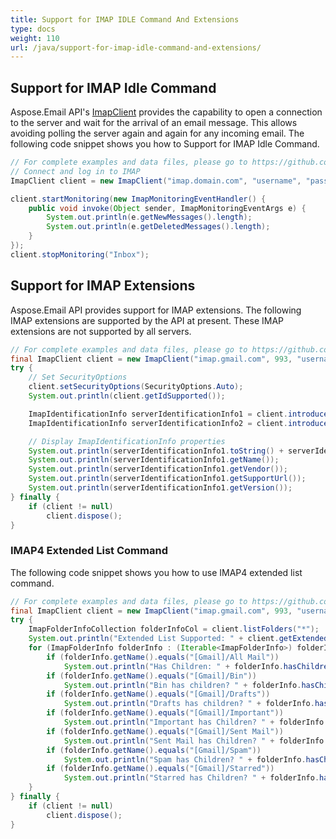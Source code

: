 ```yaml
---
title: Support for IMAP IDLE Command And Extensions
type: docs
weight: 110
url: /java/support-for-imap-idle-command-and-extensions/
---
```



## **Support for IMAP Idle Command**
Aspose.Email API's [ImapClient](https://apireference.aspose.com/email/java/com.aspose.email/ImapClient) provides the capability to open a connection to the server and wait for the arrival of an email message. This allows avoiding polling the server again and again for any incoming email. The following code snippet shows you how to Support for IMAP Idle Command.



~~~Java
// For complete examples and data files, please go to https://github.com/aspose-email/Aspose.Email-for-Java
// Connect and log in to IMAP
ImapClient client = new ImapClient("imap.domain.com", "username", "password");

client.startMonitoring(new ImapMonitoringEventHandler() {
    public void invoke(Object sender, ImapMonitoringEventArgs e) {
        System.out.println(e.getNewMessages().length);
        System.out.println(e.getDeletedMessages().length);
    }
});
client.stopMonitoring("Inbox");
~~~
## **Support for IMAP Extensions**
Aspose.Email API provides support for IMAP extensions. The following IMAP extensions are supported by the API at present. These IMAP extensions are not supported by all servers.



~~~Java
// For complete examples and data files, please go to https://github.com/aspose-email/Aspose.Email-for-Java
final ImapClient client = new ImapClient("imap.gmail.com", 993, "username", "password");
try {
    // Set SecurityOptions
    client.setSecurityOptions(SecurityOptions.Auto);
    System.out.println(client.getIdSupported());

    ImapIdentificationInfo serverIdentificationInfo1 = client.introduceClient();
    ImapIdentificationInfo serverIdentificationInfo2 = client.introduceClient(ImapIdentificationInfo.getDefaultValue());

    // Display ImapIdentificationInfo properties
    System.out.println(serverIdentificationInfo1.toString() + serverIdentificationInfo2.toString());
    System.out.println(serverIdentificationInfo1.getName());
    System.out.println(serverIdentificationInfo1.getVendor());
    System.out.println(serverIdentificationInfo1.getSupportUrl());
    System.out.println(serverIdentificationInfo1.getVersion());
} finally {
    if (client != null)
        client.dispose();
}
~~~
### **IMAP4 Extended List Command**
The following code snippet shows you how to use IMAP4 extended list command.



~~~Java
// For complete examples and data files, please go to https://github.com/aspose-email/Aspose.Email-for-Java
final ImapClient client = new ImapClient("imap.gmail.com", 993, "username", "password");
try {
    ImapFolderInfoCollection folderInfoCol = client.listFolders("*");
    System.out.println("Extended List Supported: " + client.getExtendedListSupported());
    for (ImapFolderInfo folderInfo : (Iterable<ImapFolderInfo>) folderInfoCol) {
        if (folderInfo.getName().equals("[Gmail]/All Mail"))
            System.out.println("Has Children: " + folderInfo.hasChildren());
        if (folderInfo.getName().equals("[Gmail]/Bin"))
            System.out.println("Bin has children? " + folderInfo.hasChildren());
        if (folderInfo.getName().equals("[Gmail]/Drafts"))
            System.out.println("Drafts has children? " + folderInfo.hasChildren());
        if (folderInfo.getName().equals("[Gmail]/Important"))
            System.out.println("Important has Children? " + folderInfo.hasChildren());
        if (folderInfo.getName().equals("[Gmail]/Sent Mail"))
            System.out.println("Sent Mail has Children? " + folderInfo.hasChildren());
        if (folderInfo.getName().equals("[Gmail]/Spam"))
            System.out.println("Spam has Children? " + folderInfo.hasChildren());
        if (folderInfo.getName().equals("[Gmail]/Starred"))
            System.out.println("Starred has Children? " + folderInfo.hasChildren());
    }
} finally {
    if (client != null)
        client.dispose();
}
~~~
